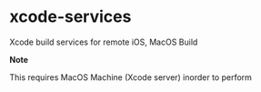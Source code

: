 # xcode-services
Xcode build services for remote iOS, MacOS Build


**Note**

This requires MacOS Machine (Xcode server) inorder to perform
